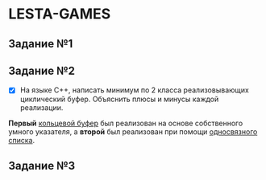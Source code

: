 # LESTA-GAMES

## Задание №1

## Задание №2


- [x] На языке С++, написать минимум по 2 класса реализовывающих циклический буфер. Объяснить плюсы и минусы каждой реализации.

**Первый** [кольцевой буфер](https://github.com/lookatme777/lesta-games/tree/main/ringbuffer/ringbuffer) был реализован на основе собственного умного указателя, а **второй** был реализован при помощи [односвязного списка](https://github.com/lookatme777/lesta-games/tree/main/ringbufferv2/ringbufferV2/ringbufferV2). 

## Задание №3

